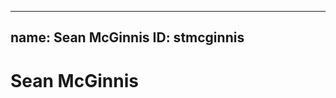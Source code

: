 -------------------------------------------------
name: Sean McGinnis
ID:	stmcginnis
--------------------------------------------------

# Sean McGinnis
